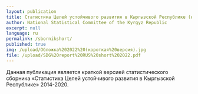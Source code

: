 ```yaml
---
layout: publication
title: Статистика Целей устойчивого развития в Кыргызской Республике (краткая версия)
author: National Statistical Committee of the Kyrgyz Republic
excerpt: null
language: ru
permalink: /sbornikshort/
published: true
img: /upload/Обложка%202022%20(короткая%20версия).jpg
file: /upload/SDG%20report%20RUS%20short%202022.pdf
---
```


Данная публикация является краткой версией статистического сборника «Статистика Целей устойчивого развития в Кыргызской Республике» 2014-2020.
